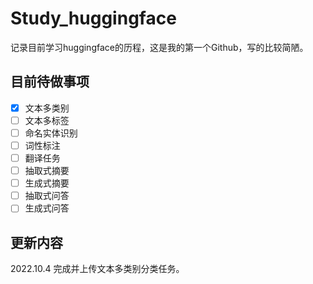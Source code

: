 # Study_huggingface
记录目前学习huggingface的历程，这是我的第一个Github，写的比较简陋。

## 目前待做事项
- [x] 文本多类别 
- [ ] 文本多标签
- [ ] 命名实体识别
- [ ] 词性标注
- [ ] 翻译任务
- [ ] 抽取式摘要
- [ ] 生成式摘要
- [ ] 抽取式问答
- [ ] 生成式问答

## 更新内容
2022.10.4 完成并上传文本多类别分类任务。
